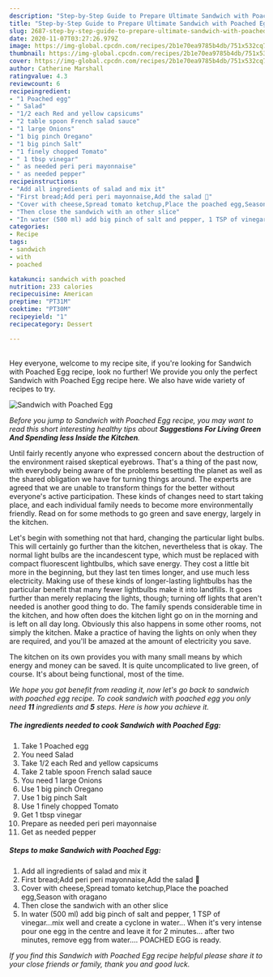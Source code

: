 ```yaml
---
description: "Step-by-Step Guide to Prepare Ultimate Sandwich with Poached Egg"
title: "Step-by-Step Guide to Prepare Ultimate Sandwich with Poached Egg"
slug: 2687-step-by-step-guide-to-prepare-ultimate-sandwich-with-poached-egg
date: 2020-11-07T03:27:26.979Z
image: https://img-global.cpcdn.com/recipes/2b1e70ea9785b4db/751x532cq70/sandwich-with-poached-egg-recipe-main-photo.jpg
thumbnail: https://img-global.cpcdn.com/recipes/2b1e70ea9785b4db/751x532cq70/sandwich-with-poached-egg-recipe-main-photo.jpg
cover: https://img-global.cpcdn.com/recipes/2b1e70ea9785b4db/751x532cq70/sandwich-with-poached-egg-recipe-main-photo.jpg
author: Catherine Marshall
ratingvalue: 4.3
reviewcount: 6
recipeingredient:
- "1 Poached egg"
- " Salad"
- "1/2 each Red and yellow capsicums"
- "2 table spoon French salad sauce"
- "1 large Onions"
- "1 big pinch Oregano"
- "1 big pinch Salt"
- "1 finely chopped Tomato"
- " 1 tbsp vinegar"
- " as needed peri peri mayonnaise"
- " as needed pepper"
recipeinstructions:
- "Add all ingredients of salad and mix it"
- "First bread;Add peri peri mayonnaise,Add the salad 🥗"
- "Cover with cheese,Spread tomato ketchup,Place the poached egg,Season with oragano"
- "Then close the sandwich with an other slice"
- "In water (500 ml) add big pinch of salt and pepper, 1 TSP of vinegar...mix well and create a cyclone in water... When it&#39;s very intense pour one egg in the centre and leave it for 2 minutes... after two minutes, remove egg from water.... POACHED EGG is ready."
categories:
- Recipe
tags:
- sandwich
- with
- poached

katakunci: sandwich with poached 
nutrition: 233 calories
recipecuisine: American
preptime: "PT31M"
cooktime: "PT30M"
recipeyield: "1"
recipecategory: Dessert

---
```

<br>
Hey everyone, welcome to my recipe site, if you're looking for Sandwich with Poached Egg recipe, look no further! We provide you only the perfect Sandwich with Poached Egg recipe here. We also have wide variety of recipes to try.
<br>


![Sandwich with Poached Egg](https://img-global.cpcdn.com/recipes/2b1e70ea9785b4db/751x532cq70/sandwich-with-poached-egg-recipe-main-photo.jpg)

<i>Before you jump to Sandwich with Poached Egg recipe, you may want to read this short interesting healthy tips about 
<strong>Suggestions For Living Green And Spending less Inside the Kitchen</strong>.</i>
</br>

Until fairly recently anyone who expressed concern about the destruction of the environment raised skeptical eyebrows. That's a thing of the past now, with everybody being aware of the problems besetting the planet as well as the shared obligation we have for turning things around. The experts are agreed that we are unable to transform things for the better without everyone's active participation. These kinds of changes need to start taking place, and each individual family needs to become more environmentally friendly. Read on for some methods to go green and save energy, largely in the kitchen.

Let's begin with something not that hard, changing the particular light bulbs. This will certainly go further than the kitchen, nevertheless that is okay. The normal light bulbs are the incandescent type, which must be replaced with compact fluorescent lightbulbs, which save energy. They cost a little bit more in the beginning, but they last ten times longer, and use much less electricity. Making use of these kinds of longer-lasting lightbulbs has the particular benefit that many fewer lightbulbs make it into landfills. It goes further than merely replacing the lights, though; turning off lights that aren't needed is another good thing to do. The family spends considerable time in the kitchen, and how often does the kitchen light go on in the morning and is left on all day long. Obviously this also happens in some other rooms, not simply the kitchen. Make a practice of having the lights on only when they are required, and you'll be amazed at the amount of electricity you save.

The kitchen on its own provides you with many small means by which energy and money can be saved. It is quite uncomplicated to live green, of course. It's about being functional, most of the time.


<i>We hope you got benefit from reading it, now let's go back to sandwich with poached egg recipe. To cook sandwich with poached egg you only need <strong>11</strong> ingredients and <strong>5</strong> steps. Here is how you achieve it.
</i>

##### The ingredients needed to cook Sandwich with Poached Egg:

1. Take 1 Poached egg
1. You need  Salad
1. Take 1/2 each Red and yellow capsicums
1. Take 2 table spoon French salad sauce
1. You need 1 large Onions
1. Use 1 big pinch Oregano
1. Use 1 big pinch Salt
1. Use 1 finely chopped Tomato
1. Get  1 tbsp vinegar
1. Prepare  as needed peri peri mayonnaise
1. Get  as needed pepper


##### Steps to make Sandwich with Poached Egg:

1. Add all ingredients of salad and mix it
1. First bread;Add peri peri mayonnaise,Add the salad 🥗
1. Cover with cheese,Spread tomato ketchup,Place the poached egg,Season with oragano
1. Then close the sandwich with an other slice
1. In water (500 ml) add big pinch of salt and pepper, 1 TSP of vinegar...mix well and create a cyclone in water... When it&#39;s very intense pour one egg in the centre and leave it for 2 minutes... after two minutes, remove egg from water.... POACHED EGG is ready.


<i>If you find this Sandwich with Poached Egg recipe helpful please share it to your close friends or family, thank you and good luck.</i>
